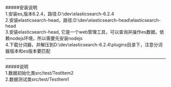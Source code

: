 #####安装说明  
1.安装es,版本6.2.4，路径:D:\dev\elasticsearch-6.2.4  
2.安装elasticsearch-head，路径:D:\dev\elasticsearch-head\elasticsearch-head  
3.安装elasticsearch-head, 它是一个web管理工具，可以查询并操作es数据。依赖nodejs环境，所以需要先安装nodejs  
4.下载分词器，并解压到D:\dev\elasticsearch-6.2.4\plugins目录下，注意分词器版本和es版本要匹配  
****
#####说明  
1.数据初始化类src/test/TestItem2  
2.数据测试类src/test/TestItem1
